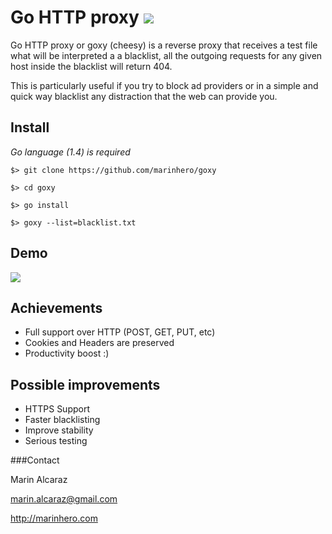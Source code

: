 # Go HTTP proxy ![](https://travis-ci.org/marinhero/goxy.svg?branch=master)

Go HTTP proxy or goxy (cheesy) is a reverse proxy that receives a test file what will be interpreted a a blacklist, all the outgoing requests for any given host inside the blacklist will return 404. 

This is particularly useful if you try to block ad providers or in a simple and quick way blacklist any distraction that the web can provide you.

## Install

*Go language (1.4) is required*

`$> git clone https://github.com/marinhero/goxy`

`$> cd goxy`

`$> go install`

`$> goxy --list=blacklist.txt`


## Demo
![](http://marinhero.com/media/goxy-demo.png)

## Achievements

* Full support over HTTP (POST, GET, PUT, etc)
* Cookies and Headers are preserved
* Productivity boost :)

## Possible improvements

* HTTPS Support
* Faster blacklisting
* Improve stability
* Serious testing

###Contact

Marin Alcaraz

marin.alcaraz@gmail.com

http://marinhero.com



